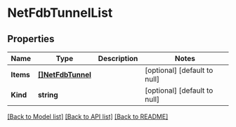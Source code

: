 # NetFdbTunnelList

## Properties
Name | Type | Description | Notes
------------ | ------------- | ------------- | -------------
**Items** | [**[]NetFdbTunnel**](net_fdb_tunnel.md) |  | [optional] [default to null]
**Kind** | **string** |  | [optional] [default to null]

[[Back to Model list]](../README.md#documentation-for-models) [[Back to API list]](../README.md#documentation-for-api-endpoints) [[Back to README]](../README.md)


